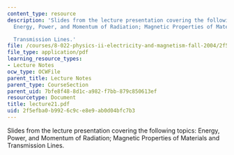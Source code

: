 ```yaml
---
content_type: resource
description: 'Slides from the lecture presentation covering the following topics:
  Energy, Power, and Momentum of Radiation; Magnetic Properties of Materials and

  Transmission Lines.'
file: /courses/8-022-physics-ii-electricity-and-magnetism-fall-2004/2f5efba0b9926c9ce8e9ab0d04bfc7b3_lecture21.pdf
file_type: application/pdf
learning_resource_types:
- Lecture Notes
ocw_type: OCWFile
parent_title: Lecture Notes
parent_type: CourseSection
parent_uid: 7bfe8f48-8d1c-a982-f7bb-879c850613ef
resourcetype: Document
title: lecture21.pdf
uid: 2f5efba0-b992-6c9c-e8e9-ab0d04bfc7b3
---
```

Slides from the lecture presentation covering the following topics: Energy, Power, and Momentum of Radiation; Magnetic Properties of Materials and
Transmission Lines.

